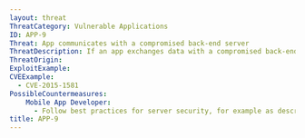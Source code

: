 ```yaml
---
layout: threat
ThreatCategory: Vulnerable Applications
ID: APP-9
Threat: App communicates with a compromised back-end server
ThreatDescription: If an app exchanges data with a compromised back-end server, it may be vulnerable to exploitation from what may be treated as a trusted system. This may provide an attacker with unauthorized access to sensitive user data or  remote control over app behavior or content.
ThreatOrigin:
ExploitExample:
CVEExample:
  - CVE-2015-1581
PossibleCountermeasures:
    Mobile App Developer:
      - Follow best practices for server security, for example as described in https://www.owasp.org/index.php/Mobile_Top_10_2014-M1
title: APP-9
---
```

